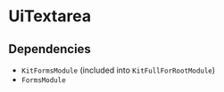 # UiTextarea

## Dependencies
 
* `KitFormsModule` (included into `KitFullForRootModule`)
* `FormsModule`
